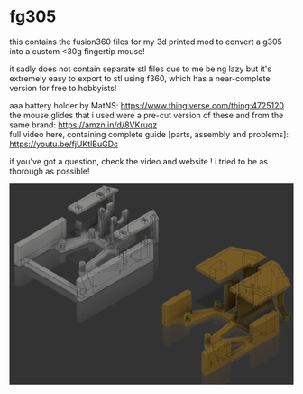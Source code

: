 # fg305
this contains the fusion360 files for my 3d printed mod to convert a g305 into a custom <30g fingertip mouse!

it sadly does not contain separate stl files due to me being lazy but it's extremely easy to export to stl using f360, which has a near-complete version for free to hobbyists!

aaa battery holder by MatNS: https://www.thingiverse.com/thing:4725120  
the mouse glides that i used were a pre-cut version of these and from the same brand: https://amzn.in/d/8VKruqz  
full video here, containing complete guide [parts, assembly and problems]: https://youtu.be/fjUKtlBuGDc

if you've got a question, check the video and website ! i tried to be as thorough as possible!

![view of mouse mod 3d model](https://raw.githubusercontent.com/AashvikTyagi/writing/main/2024-06-14_FG305:_Helping_A_Computer_Mouse_Lose_Weight/assets/3d-cad.webp)
